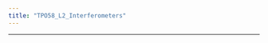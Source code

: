 ```yaml
---
title: "TPO58_L2_Interferometers"
---
```


<div class="markmap-container">
<div class="markmap">
<script type="text/template">

# Astronomy Lecture: Interferometers <br> 天文学讲座：干涉仪

## Hooker Telescope and the Big Bang Theory <br> 胡克望远镜与大爆炸理论
- In the 1920s, the Hooker telescope was the world's most powerful, revealing the universe beyond the Milky Way. <br> 20世纪20年代，胡克望远镜是当时世界上最强大的，揭示了银河系之外的宇宙。
- It showed multiple galaxies moving away from each other, leading to the Big Bang theory. <br> 它展示了多个星系相互远离，这导致了大爆炸理论的提出。

## Introduction to Interferometers <br> 干涉仪的介绍
- An interferometer consists of two or more conventional telescopes. <br> 干涉仪由两个或更多的常规望远镜组成。
- The light from these telescopes is combined by computers to create a single image. <br> 这些望远镜收集的光线通过计算机组合成一个单一的图像。

## Advantages of Interferometers <br> 干涉仪的优势
- They provide images 50 times finer than single-mirror telescopes. <br> 它们提供的图像比单镜望远镜精细50倍。Eg: Castor
- Interferometers can reveal star clusters and provide detailed astronomical insights. <br> 干涉仪可以揭示星团，并提供详细的天文学洞察。

## Applications and Impact <br> 应用和影响
- Interferometers enhance the understanding of stars, their clusters, and the discovery of planets. <br> 干涉仪增强了对恒星、它们的星团以及行星发现的理解。
- They might not be as revolutionary as the Hooker telescope but have significant potential, especially in finding planets that support life. <br> 它们可能不像胡克望远镜那样具有革命性，但有重大潜力，尤其是在寻找可能支持生命的行星方面。



</script>
</div>
</div>

---